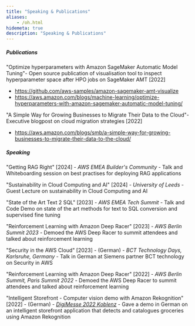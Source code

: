 ```yaml
---
title: "Speaking & Publications"
aliases:
    - /oh.html
hidemeta: true
description: "Speaking & Publications"
---
```


##### Publications

"Optimize hyperparameters with Amazon SageMaker Automatic Model Tuning"- Open source publication of visualisation tool to inspect hyperparameter space after HPO jobs on SageMaker AMT [2022]  
- https://github.com/aws-samples/amazon-sagemaker-amt-visualize
- https://aws.amazon.com/blogs/machine-learning/optimize-hyperparameters-with-amazon-sagemaker-automatic-model-tuning/ 

"A Simple Way for Growing Businesses to Migrate Their Data to the Cloud"- Executive blogpost on cloud migration strategies [2022]
- https://aws.amazon.com/blogs/smb/a-simple-way-for-growing-businesses-to-migrate-their-data-to-the-cloud/ 

##### Speaking
"Getting RAG Right" [2024] - _AWS EMEA Builder's Community_  - Talk and Whiteboarding session on best practises for deploying RAG applications

"Sustainability in Cloud Computing and AI" [2024] - _University of Leeds_ - Guest Lecture on sustainability in Cloud Computing and AI

"State of the Art Text 2 SQL" [2023] - _AWS EMEA Tech Summit_  - Talk and Code Demo on state of the art methods for text to SQL conversion and supervised fine tuning

"Reinforcement Learning with Amazon Deep Racer" [2023] - _AWS Berlin Summit 2023_  - Demoed the AWS Deep Racer to summit attendees and talked about reinforcement learning

"Security in the AWS Cloud" [2023] - (German) - _BCT Technology Days, Karlsruhe, Germany_ - Talk in German at Siemens partner BCT technology on Security in AWS

"Reinforcement Learning with Amazon Deep Racer" [2022] - _AWS Berlin Summit, Paris Summit 2022_  - Demoed the AWS Deep Racer to summit attendees and talked about reinforcement learning

"Intelligent Storefront - Computer vision demo with Amazon Rekognition" [2022] - (German) - [_DigiMesse 2022 Koblenz_](https://myk10.de/node/281)  - Gave a demo in German on an intelligent storefront application that detects and catalogues groceries using Amazon Rekognition 

